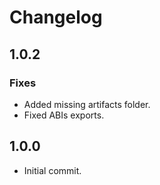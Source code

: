 # Changelog


## 1.0.2

### Fixes
* Added missing artifacts folder.
* Fixed ABIs exports.

## 1.0.0

* Initial commit.
